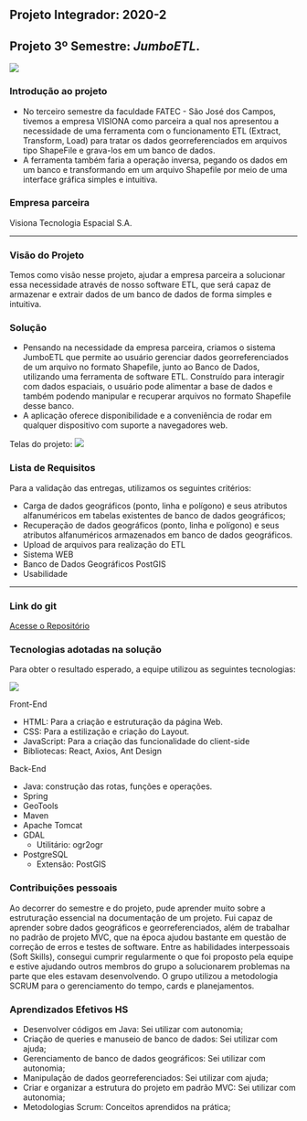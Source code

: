 ## Projeto Integrador: 2020-2

## [](https://github.com/DaviNeves0/Portfolio_DaviNeves/blob/master/API%202020-2%20JumboETL%20.md#projeto-3%C2%BA-semestre-jumboetl)Projeto 3º Semestre:  _**JumboETL**_.

[![](https://camo.githubusercontent.com/d5e15f1c8b6a0b633a5073f76ff21322c33f320ab31c941ee05bf31683269e5b/68747470733a2f2f692e696d6775722e636f6d2f475641553859312e706e67)](https://camo.githubusercontent.com/d5e15f1c8b6a0b633a5073f76ff21322c33f320ab31c941ee05bf31683269e5b/68747470733a2f2f692e696d6775722e636f6d2f475641553859312e706e67)

### [](https://github.com/DaviNeves0/Portfolio_DaviNeves/blob/master/API%202020-2%20JumboETL%20.md#introdu%C3%A7%C3%A3o-ao-projeto)Introdução ao projeto

- No terceiro semestre da faculdade FATEC - São José dos Campos, tivemos a empresa VISIONA como parceira a qual nos apresentou a necessidade de uma ferramenta com o funcionamento ETL (Extract, Transform, Load) para tratar os dados georreferenciados em arquivos tipo ShapeFile e grava-los em um banco de dados.
- A ferramenta também faria a operação inversa, pegando os dados em um banco e transformando em um arquivo Shapefile por meio de uma interface gráfica simples e intuitiva.

### [](https://github.com/DaviNeves0/Portfolio_DaviNeves/blob/master/API%202020-2%20JumboETL%20.md#empresa-parceira)Empresa parceira

Visiona Tecnologia Espacial S.A.

----------

### [](https://github.com/DaviNeves0/Portfolio_DaviNeves/blob/master/API%202020-2%20JumboETL%20.md#vis%C3%A3o-do-projeto)Visão do Projeto

Temos como visão nesse projeto, ajudar a empresa parceira a solucionar essa necessidade através de nosso software ETL, que será capaz de armazenar e extrair dados de um banco de dados de forma simples e intuitiva.

### [](https://github.com/DaviNeves0/Portfolio_DaviNeves/blob/master/API%202020-2%20JumboETL%20.md#solu%C3%A7%C3%A3o)Solução

- Pensando na necessidade da empresa parceira, criamos o sistema JumboETL que permite ao usuário gerenciar dados georreferenciados de um arquivo no formato Shapefile, junto ao Banco de Dados, utilizando uma ferramenta de software ETL. Construído para interagir com dados espaciais, o usuário pode alimentar a base de dados e também podendo manipular e recuperar arquivos no formato Shapefile desse banco. 
- A aplicação oferece disponibilidade e a conveniência de rodar em qualquer dispositivo com suporte a navegadores web.

Telas do projeto:  [![](https://camo.githubusercontent.com/5438e4db8cd46592841450460305f892f5cd4ecfa11e565419e8159d39f58704/68747470733a2f2f692e696d6775722e636f6d2f30414f384969592e6a7067)](https://camo.githubusercontent.com/5438e4db8cd46592841450460305f892f5cd4ecfa11e565419e8159d39f58704/68747470733a2f2f692e696d6775722e636f6d2f30414f384969592e6a7067)

### [](https://github.com/DaviNeves0/Portfolio_DaviNeves/blob/master/API%202020-2%20JumboETL%20.md#lista-de-requisitos)Lista de Requisitos

Para a validação das entregas, utilizamos os seguintes critérios:

-   Carga de dados geográficos (ponto, linha e polígono) e seus atributos alfanuméricos em tabelas existentes de banco de dados geográficos;
-   Recuperação de dados geográficos (ponto, linha e polígono) e seus atributos alfanuméricos armazenados em banco de dados geográficos.
-   Upload de arquivos para realização do ETL
-   Sistema WEB
-   Banco de Dados Geográficos PostGIS
-   Usabilidade

----------

### [](https://github.com/DaviNeves0/Portfolio_DaviNeves/blob/master/API%202020-2%20JumboETL%20.md#link-do-git)Link do git

[Acesse o Repositório](https://github.com/DaviNeves0/ETL_Visiona)

### [](https://github.com/DaviNeves0/Portfolio_DaviNeves/blob/master/API%202020-2%20JumboETL%20.md#tecnologias-adotadas-na-solu%C3%A7%C3%A3o)Tecnologias adotadas na solução

Para obter o resultado esperado, a equipe utilizou as seguintes tecnologias:

[![](https://camo.githubusercontent.com/c15cc4c3cf7614002084bff10794ca1ffb0d70264070b90843d34505315c20e3/68747470733a2f2f692e696d6775722e636f6d2f624e524a4549742e706e67)](https://camo.githubusercontent.com/c15cc4c3cf7614002084bff10794ca1ffb0d70264070b90843d34505315c20e3/68747470733a2f2f692e696d6775722e636f6d2f624e524a4549742e706e67)

Front-End

-   HTML: Para a criação e estruturação da página Web.
-   CSS: Para a estilização e criação do Layout. 
-   JavaScript: Para a criação das funcionalidade do client-side
-   Bibliotecas: React, Axios, Ant Design

Back-End

- Java: construção das rotas, funções e operações.
- Spring
- GeoTools
- Maven
- Apache Tomcat
-  GDAL
    - Utilitário: ogr2ogr
-  PostgreSQL
    - Extensão: PostGIS

### [](https://github.com/DaviNeves0/Portfolio_DaviNeves/blob/master/API%202020-2%20JumboETL%20.md#contribui%C3%A7%C3%B5es-pessoais)Contribuições pessoais

Ao decorrer do semestre e do projeto, pude aprender muito sobre a estruturação essencial na documentação de um projeto. Fui capaz de aprender sobre dados geográficos e georreferenciados, além de trabalhar no padrão de projeto MVC, que na época ajudou bastante em questão de correção de erros e testes de software. Entre as habilidades interpessoais (Soft Skills), consegui cumprir regularmente o que foi proposto pela equipe e estive ajudando outros membros do grupo a solucionarem problemas na parte que eles estavam desenvolvendo. O grupo utilizou a metodologia SCRUM para o gerenciamento do tempo, cards e planejamentos.

### [](https://github.com/DaviNeves0/Portfolio_DaviNeves/blob/master/API%202020-2%20JumboETL%20.md#aprendizados-efetivos-hs)Aprendizados Efetivos HS

-  Desenvolver códigos em Java: Sei utilizar com autonomia;
-  	Criação de queries e manuseio de banco de dados: Sei utilizar com ajuda;
-  Gerenciamento de banco de dados geográficos: Sei utilizar com autonomia;
-  Manipulação de dados georreferenciados: Sei utilizar com ajuda;
-  Criar e organizar a estrutura do projeto em padrão MVC: Sei utilizar com autonomia;
-  Metodologias Scrum: Conceitos aprendidos na prática;
